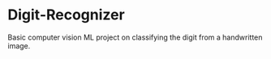 # Digit-Recognizer
Basic computer vision ML project on classifying the digit from a handwritten image.
